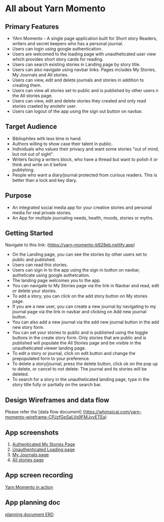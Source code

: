 # All about Yarn Momento

## Primary Features

- YArn Momento - A single page application built for Short story Readers, writers and secret keepers who has a personal journal.
- Users can login using google authentication.
- Users are welcomed to the loading page with unautheticated user view which provides short story cards for reading.
- Users can search existing stories in Landing page by story title.
- Users can also navigate using navbar links. Pages includes My Stories, My Journals and All stories.
- Users can view, edit and delete journals and stories in addition to creating them.
- Users can view all stories set to public and is published by other users n the All stories page.
- Users can view, edit and delete stories they created and only read stories craeted by anotehr user.
- Users can logout of the app using the sign out button on navbar.

## Target Audience

  - Bibliophiles with less time in hand.
  - Authors willing to show case their talent in public.
  - Individuals who values their privacy and want some stories "out of mind, but not out of sight".
  - Writers facing a writers block, who have a thread but want to polish it or think and write on it before     
   publishing.
  - People who want a diary/journal protected from curious readers. This is better than a lock and key diary.

## Purpose

- An integrated social media app for your creative stories and personal media for real private stories. 
- An App for multiple journaling needs, health, moods, stories or myths.

## Getting Started

  Navigate to this link: (https://yarn-momento-b928eb.netlify.app)
  - On the Landing page, you can see the stories by other users set to public and published.
  - Users can read this stories.
  - Users can sign in to the app using the sign in button on navbar, autheticate using google authetcation.
  - The landing page welcomes you to the app.
  - You can navigate to My Stories page via the link in Navbar and read, edit or delete your stories.
  - To add a story, you can click on the add story button on My stories page. 
  - If you are a new user, you can create a new journal by navigating to my journal page via the link in navbar and clicking on Add new journal button.
  - You can also add a new journal via the add new journal button in the add new story form.
  - You can set your stories to public and is published using the toggle buttons in the create story form.
  Only stories that are public and is published will populate the All Stories page and be visible in the unautheticated viewer landing page.
  - To edit a story or journal, click on edit button and change the prepopulated form to your preference. 
  - To delete a story/journal, press the delete button, click ok on the pop up to delete, or cancel to not delete. The journal and its stories will be deleted.
  - To search for a story in the unautheticated landing page, type in the story title fully or partially on the search bar.

## Design Wireframes and data flow

Please refer the [data flow document] (https://whimsical.com/yarn-momento-wireframe-CPJzfGpSaLVs9FMJvvETEa)

## App screenshots

1. [Authenticated My Stories Page]()
2. [Unauthenticated Loading page]()
3. [My Journals page]()
4. [All stories page]()

## App screen recording

[Yarn Momento in action](https://www.loom.com/share/f9eb140110b840f09e2f242834fd0708)

## App planning doc

[planning document ERD](https://dbdiagram.io/d/62fc3411c2d9cf52fabcf7d3)
